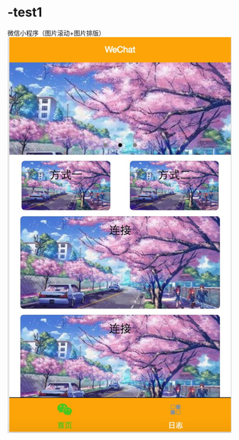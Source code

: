 # -test1
微信小程序（图片滚动+图片排版）
![image](https://github.com/900emperor/-test1/blob/master/images/info.png)
